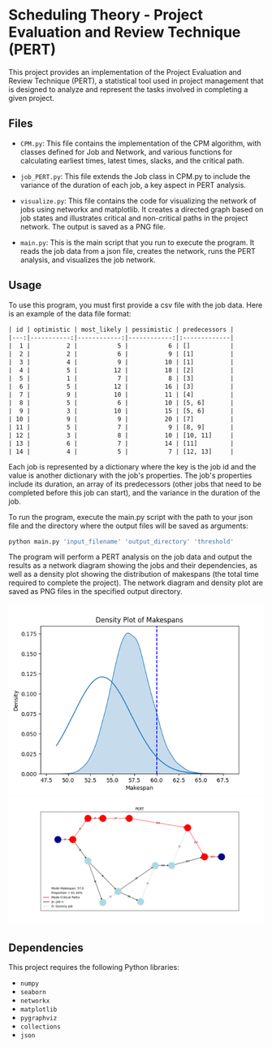 # Scheduling Theory - Project Evaluation and Review Technique (PERT)
This project provides an implementation of the Project Evaluation and Review Technique (PERT), a statistical tool used in project management that is designed to analyze and represent the tasks involved in completing a given project.


## Files

- `CPM.py`: This file contains the implementation of the CPM algorithm, with classes defined for Job and Network, and various functions for calculating earliest times, latest times, slacks, and the critical path.

- `job_PERT.py`: This file extends the Job class in CPM.py to include the variance of the duration of each job, a key aspect in PERT analysis.

- `visualize.py`: This file contains the code for visualizing the network of jobs using networkx and matplotlib. It creates a directed graph based on job states and illustrates critical and non-critical paths in the project network. The output is saved as a PNG file.

- `main.py`: This is the main script that you run to execute the program. It reads the job data from a json file, creates the network, runs the PERT analysis, and visualizes the job network.

## Usage

To use this program, you must first provide a csv file with the job data.
Here is an example of the data file format:

```csv
| id | optimistic | most_likely | pessimistic | predecessors |
|---:|-----------:|------------:|------------:|:-------------|
|  1 |          2 |           5 |           6 | []           |
|  2 |          2 |           6 |           9 | [1]          |
|  3 |          4 |           9 |          10 | [1]          |
|  4 |          5 |          12 |          18 | [2]          |
|  5 |          1 |           7 |           8 | [3]          |
|  6 |          5 |          12 |          16 | [3]          |
|  7 |          9 |          10 |          11 | [4]          |
|  8 |          5 |           6 |          10 | [5, 6]       |
|  9 |          3 |          10 |          15 | [5, 6]       |
| 10 |          9 |           9 |          20 | [7]          |
| 11 |          5 |           7 |           9 | [8, 9]       |
| 12 |          3 |           8 |          10 | [10, 11]     |
| 13 |          6 |           7 |          14 | [11]         |
| 14 |          4 |           5 |           7 | [12, 13]     |
```

Each job is represented by a dictionary where the key is the job id and the value is another dictionary with the job's properties. The job's properties include its duration, an array of its predecessors (other jobs that need to be completed before this job can start), and the variance in the duration of the job.

To run the program, execute the main.py script with the path to your json file and the directory where the output files will be saved as arguments:

```bash
python main.py 'input_filename' 'output_directory' 'threshold'
```

The program will perform a PERT analysis on the job data and output the results as a network diagram showing the jobs and their dependencies, as well as a density plot showing the distribution of makespans (the total time required to complete the project). The network diagram and density plot are saved as PNG files in the specified output directory.

![image not found](output/example_density_plot.png)
![image not found](output/example_PERT.png)

## Dependencies

This project requires the following Python libraries:

- `numpy`
- `seaborn`
- `networkx`
- `matplotlib`
- `pygraphviz`
- `collections`
- `json`
